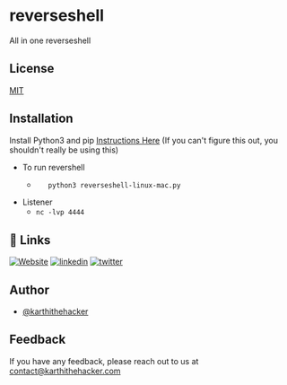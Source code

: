 # reverseshell
All in one reverseshell



<p align="center">







## License

[MIT](https://choosealicense.com/licenses/mit/)



## Installation 

 Install Python3 and pip [Instructions Here](https://www.python.org/downloads/) (If you can't figure this out, you shouldn't really be using this)

   - To run revershell 
     - ```bash
          python3 reverseshell-linux-mac.py
        ```
   - Listener 
     - `nc -lvp 4444`


## 🔗 Links
[![Website](https://img.shields.io/badge/my_portfolio-000?style=for-the-badge&logo=ko-fi&logoColor=white)](https://cappriciosec.com/)
[![linkedin](https://img.shields.io/badge/linkedin-0A66C2?style=for-the-badge&logo=linkedin&logoColor=white)](https://www.linkedin.com/in/karthikeyan--v/)
[![twitter](https://img.shields.io/badge/twitter-1DA1F2?style=for-the-badge&logo=twitter&logoColor=white)](https://twitter.com/karthithehacker)



## Author

- [@karthithehacker](https://github.com/karthi-the-hacker/)



## Feedback

If you have any feedback, please reach out to us at contact@karthithehacker.com

